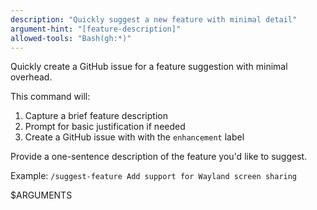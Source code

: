 ```yaml
---
description: "Quickly suggest a new feature with minimal detail"
argument-hint: "[feature-description]"
allowed-tools: "Bash(gh:*)"
---
```

Quickly create a GitHub issue for a feature suggestion with minimal overhead.

This command will:
1. Capture a brief feature description
2. Prompt for basic justification if needed
3. Create a GitHub issue with with the `enhancement` label

Provide a one-sentence description of the feature you'd like to suggest.

Example: `/suggest-feature Add support for Wayland screen sharing`

$ARGUMENTS
